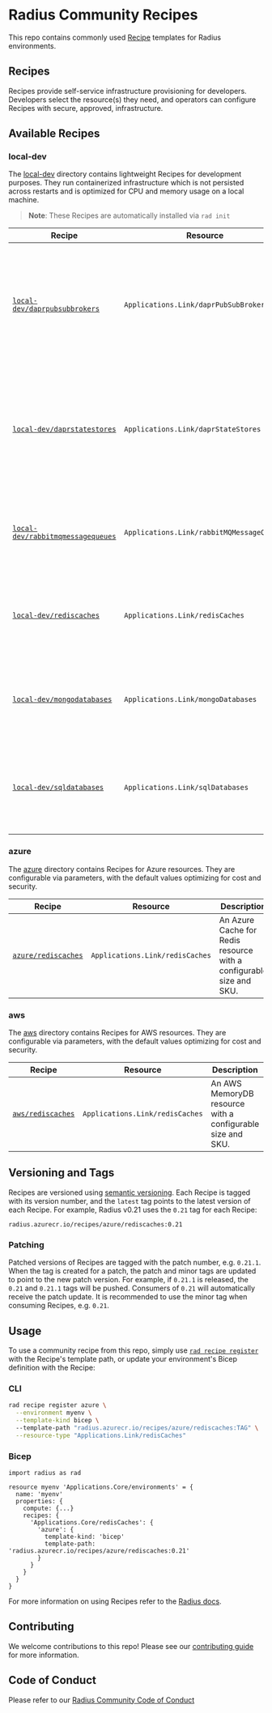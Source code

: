 # Radius Community Recipes

This repo contains commonly used [Recipe](https://docs.radapp.dev/recipes) templates for Radius environments.

## Recipes

Recipes provide self-service infrastructure provisioning for developers. Developers select the resource(s) they need, and operators can configure Recipes with secure, approved, infrastructure.

## Available Recipes

### local-dev

The [local-dev](/local-dev) directory contains lightweight Recipes for development purposes. They run containerized infrastructure which is not persisted across restarts and is optimized for CPU and memory usage on a local machine.

> **Note**: These Recipes are automatically installed via `rad init`

| Recipe | Resource | Description | Template Path |
|--------|----------|-------------|---------------|
| [`local-dev/daprpubsubbrokers`](/local-dev/daprpubsubbrokers.bicep) | `Applications.Link/daprPubSubBrokers` | A lightweight container running the `redis` image and a Redis Dapr Pub/Sub component for development purposes. | `radius.azurecr.io/recipes/local-dev/daprpubsubbrokers:TAG` |
| [`local-dev/daprstatestores`](/local-dev/daprstatestores.bicep) | `Applications.Link/daprStateStores` |A lightweight container running the `redis` image and a Redis Dapr state store component for development purposes. | `radius.azurecr.io/recipes/local-dev/daprstatestores:TAG` |
| [`local-dev/rabbitmqmessagequeues`](/local-dev/rabbitmqmessagequeues.bicep) | `Applications.Link/rabbitMQMessageQueues` |A lightweight container running the `rabbitmq` image for development purposes. | `radius.azurecr.io/recipes/local-dev/rabbitmqmessagequeues:TAG` |
| [`local-dev/rediscaches`](/local-dev/rediscaches.bicep) | `Applications.Link/redisCaches` |A lightweight container running the `redis` image for development purposes. | `radius.azurecr.io/recipes/local-dev/rediscaches:TAG` |
| [`local-dev/mongodatabases`](/local-dev/mongodatabases.bicep) | `Applications.Link/mongoDatabases` |A lightweight container running the `mongo` image for development purposes. | `radius.azurecr.io/recipes/local-dev/mongodatabases:TAG` |
| [`local-dev/sqldatabases`](/local-dev/sqldatabases.bicep) | `Applications.Link/sqlDatabases` |A lightweight container running the `azure-sql-edge` image for development purposes. | `radius.azurecr.io/recipes/local-dev/sqldatabases:TAG` |

### azure

The [azure](/azure) directory contains Recipes for Azure resources. They are configurable via parameters, with the default values optimizing for cost and security.

| Recipe | Resource | Description | Template Path |
|--------|----------|-------------|---------------|
| [`azure/rediscaches`](/azure/rediscaches.bicep) | `Applications.Link/redisCaches` | An Azure Cache for Redis resource with a configurable size and SKU. | `radius.azurecr.io/recipes/azure/rediscaches:TAG` |

### aws

The [aws](/aws) directory contains Recipes for AWS resources. They are configurable via parameters, with the default values optimizing for cost and security.

| Recipe | Resource | Description | Template Path |
|--------|----------|-------------|---------------|
| [`aws/rediscaches`](/aws/rediscaches.bicep) | `Applications.Link/redisCaches` | An AWS MemoryDB resource with a configurable size and SKU. | `radius.azurecr.io/recipes/aws/rediscaches:TAG` |

## Versioning and Tags

Recipes are versioned using [semantic versioning](https://semver.org/). Each Recipe is tagged with its version number, and the `latest` tag points to the latest version of each Recipe. For example, Radius v0.21 uses the `0.21` tag for each Recipe:

```
radius.azurecr.io/recipes/azure/rediscaches:0.21
```

### Patching

Patched versions of Recipes are tagged with the patch number, e.g. `0.21.1`. When the tag is created for a patch, the patch and minor tags are updated to point to the new patch version. For example, if `0.21.1` is released, the `0.21` and `0.21.1` tags will be pushed. Consumers of `0.21` will automatically receive the patch update. It is recommended to use the minor tag when consuming Recipes, e.g. `0.21`.

## Usage

To use a community recipe from this repo, simply use [`rad recipe register`](https://docs.radapp.dev/reference/cli/rad_recipe_register) with the Recipe's template path, or update your environment's Bicep definition with the Recipe:

### CLI

```bash
rad recipe register azure \
  --environment myenv \
  --template-kind bicep \ 
  --template-path "radius.azurecr.io/recipes/azure/rediscaches:TAG" \
  --resource-type "Applications.Link/redisCaches"
```

### Bicep

```bicep
import radius as rad

resource myenv 'Applications.Core/environments' = {
  name: 'myenv'
  properties: {
    compute: {...}
    recipes: {
      'Applications.Core/redisCaches': {
        'azure': {
          template-kind: 'bicep'
          template-path: 'radius.azurecr.io/recipes/azure/rediscaches:0.21'
        }
      }
    }
  }
}
```

For more information on using Recipes refer to the [Radius docs](https://docs.radapp.dev/author-apps/recipes).

## Contributing

We welcome contributions to this repo! Please see our [contributing guide](/CONTRIBUTING.md) for more information.

## Code of Conduct

Please refer to our [Radius Community Code of Conduct](https://github.com/project-radius/radius/blob/main/CODE_OF_CONDUCT.md)
